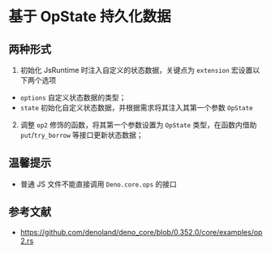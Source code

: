 # 基于 OpState 持久化数据

## 两种形式
1. 初始化 JsRuntime 时注入自定义的状态数据，关键点为 `extension` 宏设置以下两个选项
  - `options` 自定义状态数据的类型；
  - `state` 初始化自定义状态数据，并根据需求将其注入其第一个参数 `OpState`
2. 调整 `op2` 修饰的函数，将其第一个参数设置为 `OpState` 类型，在函数内借助 `put`/`try_borrow` 等接口更新状态数据；

## 温馨提示
- 普通 JS 文件不能直接调用 `Deno.core.ops` 的接口

## 参考文献
- https://github.com/denoland/deno_core/blob/0.352.0/core/examples/op2.rs

